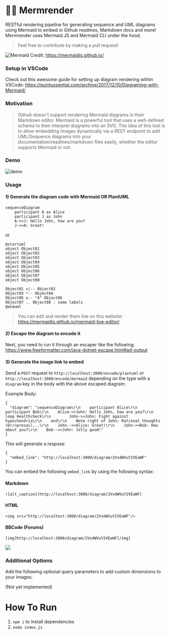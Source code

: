 # 🧜‍♀️ Mermrender

RESTful rendering pipeline for generating sequence and UML diagrams using Mermaid to embed in Github readmes, Markdown docs and more! Mermrender uses Mermaid.JS and Mermaid CLI under the hood. 

> Feel free to contribute by making a pull request!

![Mermaid](https://mermaidjs.github.io/images/header.png)
Credit: https://mermaidjs.github.io/

### Setup in VSCode
Check out this awesome guide for setting up diagram rendering within VSCode: https://quintussential.com/archive/2017/12/10/Diagraming-with-Mermaid/

### Motivation 

> Github doesn't support rendering Mermaid diagrams in their Markdown editor. Mermaid is a powerful tool that uses a well-defined schema to then interpret diagrams into an SVG. The idea of this tool is to allow embedding images dynamically via a REST endpoint to add UML/Sequence diagrams into your documentation/readmes/markdown files easily, whether the editor supports Mermaid or not. 

### Demo
![demo](https://github.com/Schachte/Mermrender/blob/master/demogif.gif)

### Usage

#### 1) Generate the diagram code with Mermaid OR PlantUML
```
sequenceDiagram
    participant A as Alice
    participant J as John
    A->>J: Hello John, how are you?
    J->>A: Great!
```
or 
```
@startuml
object Object01
object Object02
object Object03
object Object04
object Object05
object Object06
object Object07
object Object08

Object01 <|-- Object02
Object03 *-- Object04
Object05 o-- "4" Object06
Object07 .. Object08 : some labels
@enduml
```

> You can edit and render them live on this website: https://mermaidjs.github.io/mermaid-live-editor/

#### 2) Escape the diagram to encode it
Next, you need to run it through an escaper like the following: https://www.freeformatter.com/java-dotnet-escape.html#ad-output

#### 3) Generate the image link to embed
Send a `POST` request to `http://localhost:3000/encode/plantuml` or `http://localhost:3000/encode/mermaid` depending on the type with a `diagram` key in the body with the above escaped diagram:

Example Body:
```
{
  "diagram": "sequenceDiagram\r\n    participant Alice\r\n    participant Bob\r\n    Alice->>John: Hello John, how are you?\r\n    loop Healthcheck\r\n        John->>John: Fight against hypochondria\r\n    end\r\n    Note right of John: Rational thoughts <br/>prevail...\r\n    John-->>Alice: Great!\r\n    John->>Bob: How about you?\r\n    Bob-->>John: Jolly good!"
}
```

This will generate a respose:
```
{
  "embed_link": "http://localhost:3000/diagram/2VxdWVuY2VEaWF"
}
```
You can embed the following `embed_link` by using the following syntax:

#### Markdown
`![alt_caption](http://localhost:3000/diagram/2VxdWVuY2VEaWF)`

#### HTML
`<img src="http://localhost:3000/diagram/2VxdWVuY2VEaWF"/>`

#### BBCode (Forums)
`[img]http://localhost:3000/diagram/2VxdWVuY2VEaWF[/img]`

![](https://i.imgur.com/6VG2JWc.png)

### Additional Options
Add the following optional query parameters to add custom dimensions to your images:

(Not yet implemented)

# How To Run

1) `npm i` to install dependencies
2) `node index.js`



